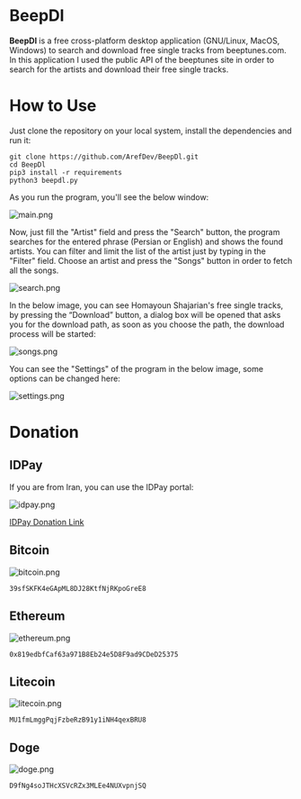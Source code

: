 

# **BeepDl**
**BeepDl** is a free cross-platform desktop application (GNU/Linux, MacOS, Windows) to search and download free single tracks from beeptunes.com.
In this application I used the public API of the beeptunes site in order to search for the artists and download their free single tracks.


# How to Use
Just clone the repository on your local system, install the dependencies and run it:

    git clone https://github.com/ArefDev/BeepDl.git
    cd BeepDl
    pip3 install -r requirements
    python3 beepdl.py

As you run the program, you'll see the below window:

![main.png](https://github.com/ArefDev/BeepDl/blob/main/res/shots/main.png?raw=true)

Now, just fill the "Artist" field and press the "Search" button, the program searches for the entered phrase (Persian or English) and shows the found artists.
You can filter and limit the list of the artist just by typing in the "Filter" field.
Choose an artist and press the "Songs" button in order to fetch all the songs.

![search.png](https://github.com/ArefDev/BeepDl/blob/main/res/shots/search.png?raw=true)

In the below image, you can see Homayoun Shajarian's free single tracks, by pressing the “Download” button, a dialog box will be opened that asks you for the download path, as soon as you choose the path, the download process will be started:

![songs.png](https://github.com/ArefDev/BeepDl/blob/main/res/shots/songs.png?raw=true)

You can see the "Settings" of the program in the below image, some options can be changed here:

![settings.png](https://github.com/ArefDev/BeepDl/blob/main/res/shots/settings.png?raw=true)

  # **Donation** 
  
## IDPay

If you are from Iran, you can use the IDPay portal:

![idpay.png](https://github.com/ArefDev/BeepDl/blob/main/res/shots/idpay.png?raw=true)

[IDPay Donation Link](https://www.IDPay.ir/ArefDev)

## Bitcoin
![bitcoin.png](https://github.com/ArefDev/Rovelli/blob/main/res/shots/bitcoin.png?raw=true)

    39sfSKFK4eGApML8DJ28KtfNjRKpoGreE8

## Ethereum
![ethereum.png](https://github.com/ArefDev/Rovelli/blob/main/res/shots/ethereum.png?raw=true)

    0x819edbfCaf63a971B8Eb24e5D8F9ad9CDeD25375

## Litecoin
![litecoin.png](https://github.com/ArefDev/Rovelli/blob/main/res/shots/litecoin.png?raw=true)

    MU1fmLmggPqjFzbeRzB91y1iNH4qexBRU8


## Doge
![doge.png](https://github.com/ArefDev/Rovelli/blob/main/res/shots/doge.png?raw=true)

    D9fNg4soJTHcXSVcRZx3MLEe4NUXvpnjSQ


